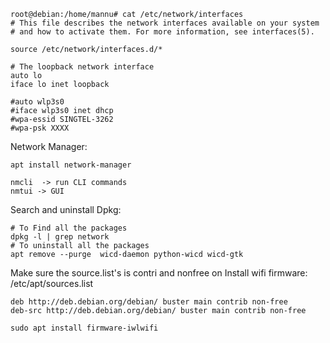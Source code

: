 

```
root@debian:/home/mannu# cat /etc/network/interfaces
# This file describes the network interfaces available on your system
# and how to activate them. For more information, see interfaces(5).

source /etc/network/interfaces.d/*

# The loopback network interface
auto lo
iface lo inet loopback

#auto wlp3s0
#iface wlp3s0 inet dhcp
#wpa-essid SINGTEL-3262
#wpa-psk XXXX

```

Network Manager:
```
apt install network-manager

nmcli  -> run CLI commands
nmtui -> GUI
```


Search and uninstall Dpkg:
```
# To Find all the packages
dpkg -l | grep network  
# To uninstall all the packages
apt remove --purge  wicd-daemon python-wicd wicd-gtk
```


Make sure the source.list's is contri and nonfree on
Install wifi firmware: 
/etc/apt/sources.list
```
deb http://deb.debian.org/debian/ buster main contrib non-free
deb-src http://deb.debian.org/debian/ buster main contrib non-free
```
```
sudo apt install firmware-iwlwifi 
```

